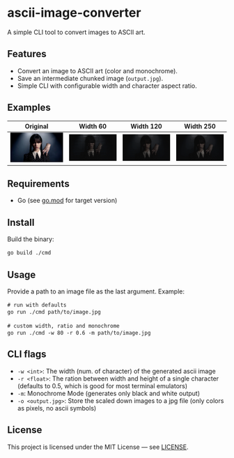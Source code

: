 # ascii-image-converter

A simple CLI tool to convert images to ASCII art.

## Features

- Convert an image to ASCII art (color and monochrome).
- Save an intermediate chunked image (`output.jpg`).
- Simple CLI with configurable width and character aspect ratio.

## Examples

| Original |Width 60 | Width 120 | Width 250 |
| --- | --- | --- | --- | 
| ![](assets/examples/wednesday/wednesday.jpeg) | ![](assets/examples/wednesday/wednesday_output_w60.jpeg) | ![](assets/examples/wednesday/wednesday_output_w120.jpeg) | ![](assets/examples/wednesday/wednesday_output_w250.jpeg)

## Requirements

- Go (see [go.mod](go.mod) for target version)

## Install

Build the binary:

```sh
go build ./cmd
```

## Usage
Provide a path to an image file as the last argument. Example:
```
# run with defaults
go run ./cmd path/to/image.jpg

# custom width, ratio and monochrome
go run ./cmd -w 80 -r 0.6 -m path/to/image.jpg
```

## CLI flags
- `-w <int>`: The width (num. of character) of the generated ascii image
- `-r <float>`: The ration between width and height of a single character (defaults to 0.5, which is good for most terminal emulators)
- `-m`: Monochrome Mode (generates only black and white output)
- `-o <output.jpg>`: Store the scaled down images to a jpg file (only colors as pixels, no ascii symbols)


## License
This project is licensed under the MIT License — see [LICENSE](LICENSE).


